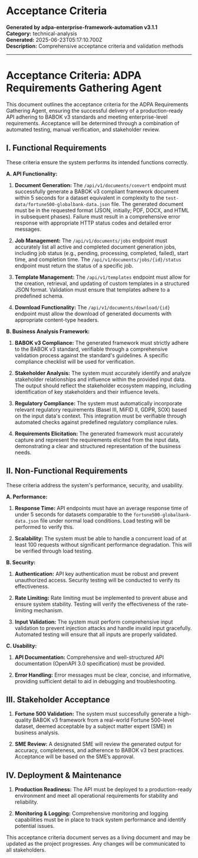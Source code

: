 # Acceptance Criteria

**Generated by adpa-enterprise-framework-automation v3.1.1**  
**Category:** technical-analysis  
**Generated:** 2025-06-23T05:17:10.700Z  
**Description:** Comprehensive acceptance criteria and validation methods

---

# Acceptance Criteria: ADPA Requirements Gathering Agent

This document outlines the acceptance criteria for the ADPA Requirements Gathering Agent, ensuring the successful delivery of a production-ready API adhering to BABOK v3 standards and meeting enterprise-level requirements.  Acceptance will be determined through a combination of automated testing, manual verification, and stakeholder review.

## I. Functional Requirements

These criteria ensure the system performs its intended functions correctly.

**A. API Functionality:**

1. **Document Generation:** The `/api/v1/documents/convert` endpoint must successfully generate a BABOK v3 compliant framework document within 5 seconds for a dataset equivalent in complexity to the `test-data/fortune500-globalbank-data.json` file.  The generated document must be in the requested format (JSON, initially; PDF, DOCX, and HTML in subsequent phases).  Failure must result in a comprehensive error response with appropriate HTTP status codes and detailed error messages.

2. **Job Management:** The `/api/v1/documents/jobs` endpoint must accurately list all active and completed document generation jobs, including job status (e.g., pending, processing, completed, failed), start time, and completion time.  The `/api/v1/documents/jobs/{id}/status` endpoint must return the status of a specific job.

3. **Template Management:** The `/api/v1/templates` endpoint must allow for the creation, retrieval, and updating of custom templates in a structured JSON format.  Validation must ensure that templates adhere to a predefined schema.

4. **Download Functionality:** The `/api/v1/documents/download/{id}` endpoint must allow the download of generated documents with appropriate content-type headers.


**B. Business Analysis Framework:**

1. **BABOK v3 Compliance:**  The generated framework must strictly adhere to the BABOK v3 standard, verifiable through a comprehensive validation process against the standard's guidelines.  A specific compliance checklist will be used for verification.

2. **Stakeholder Analysis:**  The system must accurately identify and analyze stakeholder relationships and influence within the provided input data.  The output should reflect the stakeholder ecosystem mapping, including identification of key stakeholders and their influence levels.

3. **Regulatory Compliance:** The system must automatically incorporate relevant regulatory requirements (Basel III, MiFID II, GDPR, SOX) based on the input data's context.  This integration must be verifiable through automated checks against predefined regulatory compliance rules.

4. **Requirements Elicitation:** The generated framework must accurately capture and represent the requirements elicited from the input data, demonstrating a clear and structured representation of the business needs.


## II. Non-Functional Requirements

These criteria address the system's performance, security, and usability.

**A. Performance:**

1. **Response Time:** API endpoints must have an average response time of under 5 seconds for datasets comparable to the `fortune500-globalbank-data.json` file under normal load conditions.  Load testing will be performed to verify this.

2. **Scalability:** The system must be able to handle a concurrent load of at least 100 requests without significant performance degradation.  This will be verified through load testing.

**B. Security:**

1. **Authentication:** API key authentication must be robust and prevent unauthorized access.  Security testing will be conducted to verify its effectiveness.

2. **Rate Limiting:**  Rate limiting must be implemented to prevent abuse and ensure system stability.  Testing will verify the effectiveness of the rate-limiting mechanism.

3. **Input Validation:** The system must perform comprehensive input validation to prevent injection attacks and handle invalid input gracefully.  Automated testing will ensure that all inputs are properly validated.

**C. Usability:**

1. **API Documentation:**  Comprehensive and well-structured API documentation (OpenAPI 3.0 specification) must be provided.

2. **Error Handling:**  Error messages must be clear, concise, and informative, providing sufficient detail to aid in debugging and troubleshooting.


## III. Stakeholder Acceptance

1. **Fortune 500 Validation:** The system must successfully generate a high-quality BABOK v3 framework from a real-world Fortune 500-level dataset, deemed acceptable by a subject matter expert (SME) in business analysis.

2. **SME Review:**  A designated SME will review the generated output for accuracy, completeness, and adherence to BABOK v3 best practices.  Acceptance will be based on the SME’s approval.


## IV.  Deployment & Maintenance

1. **Production Readiness:** The API must be deployed to a production-ready environment and meet all operational requirements for stability and reliability.

2. **Monitoring & Logging:**  Comprehensive monitoring and logging capabilities must be in place to track system performance and identify potential issues.


This acceptance criteria document serves as a living document and may be updated as the project progresses.  Any changes will be communicated to all stakeholders.
